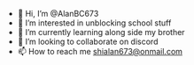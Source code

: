 - 👋 Hi, I’m @AlanBC673
- 👀 I’m interested in unblocking school stuff
- 🌱 I’m currently learning along side my brother
- 💞️ I’m looking to collaborate on discord
- 📫 How to reach me shialan673@onmail.com




<!---
AlanBC673/AlanBC673 is a ✨ special ✨ repository because its `README.md` (this file) appears on your GitHub profile.
You can click the Preview link to take a look at your changes.
--->
